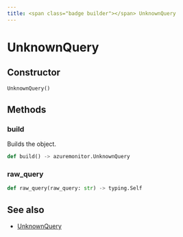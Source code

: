 ```yaml
---
title: <span class="badge builder"></span> UnknownQuery
---
```

# <span class="badge builder"></span> UnknownQuery

## Constructor

```python
UnknownQuery()
```
## Methods

### <span class="badge object-method"></span> build

Builds the object.

```python
def build() -> azuremonitor.UnknownQuery
```

### <span class="badge object-method"></span> raw_query

```python
def raw_query(raw_query: str) -> typing.Self
```

## See also

 * <span class="badge object-type-class"></span> [UnknownQuery](./object-UnknownQuery.md)
